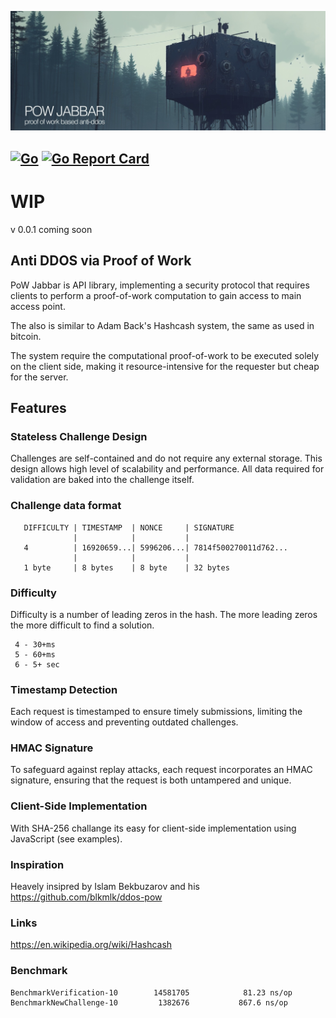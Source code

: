 ![powjabbar](assets/banner.jpg)
## [![Go](https://github.com/1F47E/go-pow-jabbar/actions/workflows/go.yml/badge.svg?branch=master)](https://github.com/1F47E/go-pow-jabbar/actions/workflows/go.yml)  [![Go Report Card](https://goreportcard.com/badge/1F47E/go-pow-jabbar)](https://goreportcard.com/report/1F47E/go-pow-jabbar)

# WIP
v 0.0.1 coming soon

## Anti DDOS via Proof of Work

PoW Jabbar is API library, implementing a security protocol that requires clients to perform a proof-of-work computation to gain access to main access point. 

The also is similar to Adam Back's Hashcash system, the same as used in bitcoin. 

The system require the computational proof-of-work to be executed solely on the client side, making it resource-intensive for the requester but cheap for the server.

## Features

### Stateless Challenge Design
Challenges are self-contained and do not require any external storage. This design allows high level of scalability and performance. All data required for validation are baked into the challenge itself.

### Challenge data format
```
   DIFFICULTY | TIMESTAMP  | NONCE     | SIGNATURE
              |            |           |
   4          | 16920659...| 5996206...| 7814f500270011d762...
              |            |           |
   1 byte     | 8 bytes    | 8 byte    | 32 bytes
```

### Difficulty
Difficulty is a number of leading zeros in the hash. The more leading zeros the more difficult to find a solution. 
```
 4 - 30+ms
 5 - 60+ms
 6 - 5+ sec
```


### Timestamp Detection

Each request is timestamped to ensure timely submissions, limiting the window of access and preventing outdated challenges.

### HMAC Signature

To safeguard against replay attacks, each request incorporates an HMAC signature, ensuring that the request is both untampered and unique.


### Client-Side Implementation

With SHA-256 challange its easy for client-side implementation using JavaScript (see examples).

### Inspiration
Heavely insipred by Islam Bekbuzarov and his https://github.com/blkmlk/ddos-pow

### Links
https://en.wikipedia.org/wiki/Hashcash



### Benchmark
```
BenchmarkVerification-10      	14581705	        81.23 ns/op
BenchmarkNewChallenge-10    	 1382676	       867.6 ns/op
```


